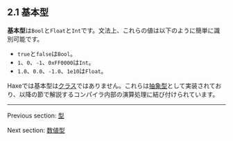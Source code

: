 ## 2.1 基本型

**基本型**は`Bool`と`Float`と`Int`です。文法上、これらの値は以下のように簡単に識別可能です。

* `true`と`false`は`Bool`。
* `1`、`0`、`-1`、`0xFF0000`は`Int`。
* `1.0`、`0.0`、`-1.0`、`1e10`は`Float`。

Haxeでは基本型は[クラス](types-class-instance.md)ではありません。これらは[抽象型](types-abstract.md)として実装されており、以降の節で解説するコンパイラ内部の演算処理に結び付けられています。

---

Previous section: [型](types.md)

Next section: [数値型](types-numeric-types.md)